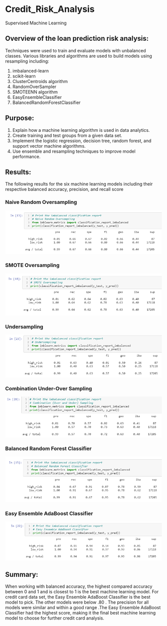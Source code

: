 # Credit_Risk_Analysis
Supervised Machine Learning

## Overview of the loan prediction risk analysis:   
Techniques were used to train and evaluate models with unbalanced classes. Various libraries and algorithms are used to build models using resampling including: 
1. imbalanced-learn 
2. scikit-learn
3. ClusterCentroids algorithm
4. RandomOverSampler
5. SMOTEENN algorithm
6. EasyEnsembleClassifier 
7. BalancedRandomForestClassifier

## Purpose: 
1. Explain how a machine learning algorithm is used in data analytics.
2. Create training and test groups from a given data set.
3. Implement the logistic regression, decision tree, random forest, and support vector machine algorithms.
7. Use ensemble and resampling techniques to improve model performance.

## Results:
The following results for the six machine learning models including their respective balanced accuracy, precision, and recall score  

### Naive Random Oversampling
![Pic 1](https://github.com/YannMusz/Credit_Risk_Analysis/blob/main/Machine_Learning_Challege/Images/1_Naive_Random_Oversampling.PNG)     

### SMOTE Oversampling
![Pic 2](https://github.com/YannMusz/Credit_Risk_Analysis/blob/main/Machine_Learning_Challege/Images/2_SMOTE_Oversampling.PNG)     

### Undersampling
![Pic 3](https://github.com/YannMusz/Credit_Risk_Analysis/blob/main/Machine_Learning_Challege/Images/3_Undersampling.PNG)     

### Combination Under-Over Sampling
![Pic 4](https://github.com/YannMusz/Credit_Risk_Analysis/blob/main/Machine_Learning_Challege/Images/4_Combo_under_over_sampling.PNG)     

### Balanced Random Forest Classifier
![Pic 5](https://github.com/YannMusz/Credit_Risk_Analysis/blob/main/Machine_Learning_Challege/Images/5_Bal_random_forest_calssifier.PNG)     

### Easy Ensemble AdaBoost Classifier
![Pic 6](https://github.com/YannMusz/Credit_Risk_Analysis/blob/main/Machine_Learning_Challege/Images/6_easy_ensemble_adaboost_classifier.PNG)     

## Summary:
When working with balanced accuracy, the highest compared accuracy between 0 and 1 and is closest to 1 is the best machine learning model.  For credit card data set, the Easy Ensemble AdaBoost Classifier is the best model to pick.  The other models were below .80 . The precision for all models were similar and within a good range .The Easy Ensemble AdaBoost Classifier had the highest score, making it the final best machine learning model to choose for further credit card analysis.   

